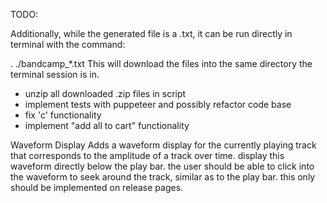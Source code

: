 TODO:



Additionally, while the generated file is a .txt, it can be run directly in terminal with the command:

. ./bandcamp_*.txt
This will download the files into the same directory the terminal session is in.

- unzip all downloaded .zip files in script
- implement tests with puppeteer and possibly refactor code base
- fix 'c' functionality
- implement "add all to cart" functionality



Waveform Display
Adds a waveform display for the currently playing track that corresponds to the amplitude of a track over time.  display this waveform directly below the play bar. the user should be able to click into the waveform to seek around the track, similar as to the play bar.  this only should be implemented on release pages.
